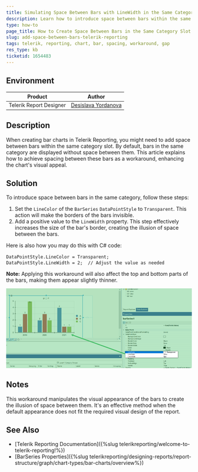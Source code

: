 ```yaml
---
title: Simulating Space Between Bars with LineWidth in the Same Category for Telerik Reporting
description: Learn how to introduce space between bars within the same category in charts created using Telerik Reporting.
type: how-to
page_title: How to Create Space Between Bars in the Same Category Slot in Telerik Reporting
slug: add-space-between-bars-telerik-reporting
tags: telerik, reporting, chart, bar, spacing, workaround, gap
res_type: kb
ticketid: 1654483
---
```


## Environment

| Product | Author |  
| ---- | ---- |  
| Telerik Report Designer |[Desislava Yordanova](https://www.telerik.com/blogs/author/desislava-yordanova)| 

## Description

When creating bar charts in Telerik Reporting, you might need to add space between bars within the same category slot. By default, bars in the same category are displayed without space between them. This article explains how to achieve spacing between these bars as a workaround, enhancing the chart's visual appeal.

## Solution

To introduce space between bars in the same category, follow these steps:

1. Set the `LineColor` of the `BarSeries` `DataPointStyle` to `Transparent`. This action will make the borders of the bars invisible.
1. Add a positive value to the `LineWidth` property. This step effectively increases the size of the bar's border, creating the illusion of space between the bars.

Here is also how you may do this with C# code:

````CSharp
DataPointStyle.LineColor = Transparent;
DataPointStyle.LineWidth = 2;  // Adjust the value as needed 
````

**Note:** Applying this workaround will also affect the top and bottom parts of the bars, making them appear slightly thinner.

![Bar Chart Spacing](images/bar-chart-spacing.png)   

## Notes

This workaround manipulates the visual appearance of the bars to create the illusion of space between them. It's an effective method when the default appearance does not fit the required visual design of the report.

## See Also

* [Telerik Reporting Documentation]({%slug telerikreporting/welcome-to-telerik-reporting!%})
* [BarSeries Properties]({%slug telerikreporting/designing-reports/report-structure/graph/chart-types/bar-charts/overview%})
